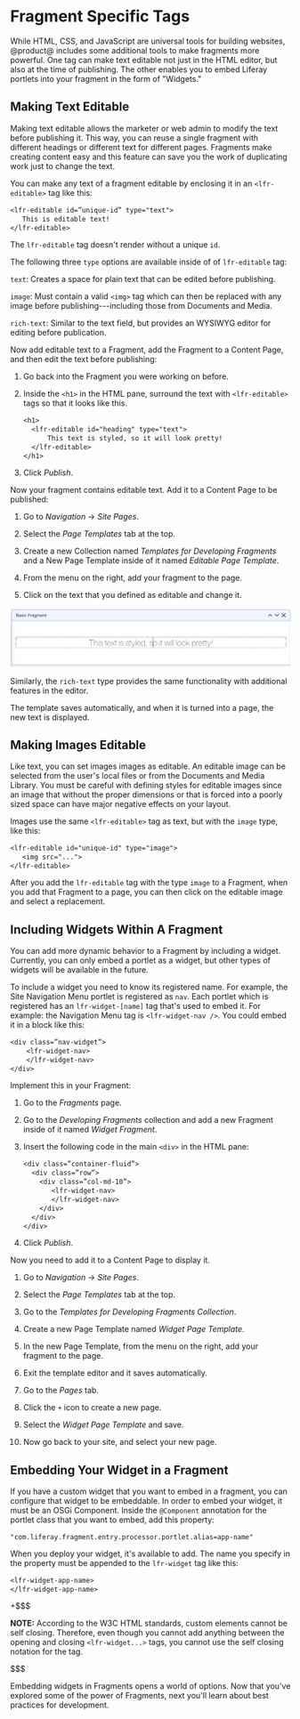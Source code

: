 # Fragment Specific Tags [](id=fragment-specific-tags)

While HTML, CSS, and JavaScript are universal tools for building websites, 
@product@ includes some additional tools to make fragments more powerful. One
tag can make text editable not just in the HTML editor, but also at the time of
publishing. The other enables you to embed Liferay portlets into your fragment
in the form of "Widgets."

## Making Text Editable [](id=making-text-editable)

Making text editable allows the marketer or web admin to modify the text before
publishing it. This way, you can reuse a single fragment with different headings
or different text for different pages. Fragments make creating content easy and
this feature can save you the work of duplicating work just to change the text.

You can make any text of a fragment editable by enclosing it in an 
`<lfr-editable>` tag like this:
    
    <lfr-editable id=”unique-id” type="text">
       This is editable text!    
    </lfr-editable>
 
The `lfr-editable` tag doesn't render without a unique `id`. 

The following three `type` options are available inside of of `lfr-editable` tag:

`text`: Creates a space for plain text that can be edited before publishing. 

`image`: Must contain a valid `<img>` tag which can then be replaced with any
image before publishing---including those from Documents and Media.
 
`rich-text`: Similar to the text field, but provides an WYSIWYG editor for
editing before publication.

Now add editable text to a Fragment, add the Fragment to a Content Page, 
and then edit the text before publishing:

1.  Go back into the Fragment you were working on before.

2.  Inside the `<h1>` in the HTML pane, surround the text with `<lfr-editable>` 
    tags so that it looks like this. 
    
        <h1>
          <lfr-editable id="heading" type="text">
              This text is styled, so it will look pretty!
          </lfr-editable>
        </h1>

4.  Click *Publish*.

Now your fragment contains editable text. Add it to a Content Page to be
published:

1.  Go to *Navigation* &rarr; *Site Pages*.

2.  Select the *Page Templates* tab at the top.

3.  Create a new Collection named *Templates for Developing Fragments* and a New
    Page Template inside of it named *Editable Page Template*. 

4.  From the menu on the right, add your fragment to the page.

5.  Click on the text that you defined as editable and change it.

![Figure 1: You can edit text in the Page Template editor.](../../../images/editing-fragment-text.png)

Similarly, the `rich-text` type provides the same functionality with additional
features in the editor.

The template saves automatically, and when it is turned into a page, the new
text is displayed.

## Making Images Editable [](id=making-images-editable)

Like text, you can set images images as editable. An editable image can be
selected from the user's local files or from the Documents and Media Library.
You must be careful with defining styles for editable images since an image that
without the proper dimensions or that is forced into a poorly sized space can
have major negative effects on your layout. 

Images use the same `<lfr-editable>` tag as text, but with the `image` type, like 
this:
    
    <lfr-editable id="unique-id" type="image">
       <img src="...">
    </lfr-editable>

After you add the `lfr-editable` tag with the type `image` to a Fragment, when 
you add that Fragment to a page, you can then click on the editable image and 
select a replacement.

## Including Widgets Within A Fragment [](id=including-widgets-within-a-fragment)

You can add more dynamic behavior to a Fragment by including a widget. 
Currently, you can only embed a portlet as a widget, but other types of widgets
will be available in the future.

To include a widget you need to know its registered name. For example, the Site 
Navigation Menu portlet is registered as `nav`. Each portlet which is registered
has an `lfr-widget-[name]` tag that's used to embed it. For example: the Navigation
Menu tag is `<lfr-widget-nav />`. You could embed it in a block like this:

    <div class=”nav-widget”>
        <lfr-widget-nav>
        </lfr-widget-nav>
    </div>

Implement this in your Fragment:

1.  Go to the *Fragments* page.

2.  Go to the *Developing Fragments* collection and add a new Fragment inside 
    of it named *Widget Fragment*.

4.  Insert the following code in the main `<div>` in the HTML pane:
    
        <div class=”container-fluid”>
          <div class=”row”>
            <div class=”col-md-10”>
               <lfr-widget-nav>
               </lfr-widget-nav>
            </div>
          </div>
        </div>
 
5.  Click *Publish*. 

Now you need to add it to a Content Page to display it.

1.  Go to *Navigation* &rarr; *Site Pages*.

2.  Select the *Page Templates* tab at the top.

3.  Go to the *Templates for Developing Fragments Collection*.

4.  Create a new Page Template named *Widget Page Template*.

5.  In the new Page Template, from the menu on the right, add your fragment to
    the page.
 
6.  Exit the template editor and it saves automatically.

7.  Go to the *Pages* tab.

8.  Click the `+` icon to create a new page.

9.  Select the *Widget Page Template* and save.

10. Now go back to your site, and select your new page.

## Embedding Your Widget in a Fragment [](id=embedding-your-widget-in-a-fragment)

If you have a custom widget that you want to embed in a fragment, you can 
configure that widget to be embeddable. In order to embed your widget, it must
be an OSGi Component. Inside the `@Component` annotation for the portlet class
that you want to embed, add this property:

    "com.liferay.fragment.entry.processor.portlet.alias=app-name"
 
When you deploy your widget, it's available to add. The name you specify in the
property must be appended to the `lfr-widget` tag like this:

    <lfr-widget-app-name>
    </lfr-widget-app-name>


+$$$

**NOTE:** According to the W3C HTML standards, custom elements cannot be self 
closing. Therefore, even though you cannot add anything between the opening and
closing `<lfr-widget...>` tags, you cannot use the self closing notation for 
the tag.

$$$

Embedding widgets in Fragments opens a world of options. Now that you've
explored some of the power of Fragments, next you'll learn about best practices
for development.
